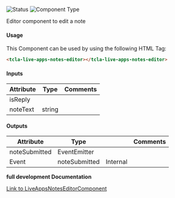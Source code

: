 
![Status][auto] ![Component Type][minor] <!--Component Meta {"created_by":"Auto", "reviewed_by":"Auto", "last_modified_by":"Auto", "comment":"* UX refresh would be nice *"} Component Meta -->


<p>Editor component to edit a note</p>



#### Usage


This Component can be used by using the following HTML Tag:

```html
<tcla-live-apps-notes-editor></tcla-live-apps-notes-editor>
```

#### Inputs

Attribute | Type | Comments
--- | --- | ---
isReply |  | 
noteText | string | 

#### Outputs

Attribute | Type |   | Comments
--- | --- | --- | ---
noteSubmitted | EventEmitter |   |  
  | Event |  noteSubmitted  |  Internal


<b>full development Documentation</b>

[Link to LiveAppsNotesEditorComponent](https://tibcosoftware.github.io/TCSTK-Angular/libdocs/tc-liveapps-lib/components/LiveAppsNotesEditorComponent.html)


[auto]: https://img.shields.io/badge/Status-auto%20generated-lightgrey.svg?style=flat "auto generated"

[manually]: https://img.shields.io/badge/Status-manually%20created-yellow.svg?style=flat "manually created"

[draft]: https://img.shields.io/badge/Status-draft-red.svg?style=flat "draft"

[review]: https://img.shields.io/badge/Status-need%20review-yellowgreen.svg?style=flat "need review"

[review done]: https://img.shields.io/badge/Status-review%20done-green.svg?style=flat "review done"

[finalized]: https://img.shields.io/badge/Status-finalized-brightgreen.svg?style=flat "finalized"

[top]: https://img.shields.io/badge/Component%20Type-Top-blue.svg?style=flat "top Component"

[major]: https://img.shields.io/badge/Component%20Type-major%20Component-blue.svg?style=flat "major Component"

[minor]: https://img.shields.io/badge/Component%20Type-minor%20Component-blue.svg?style=flat "minor Component"



